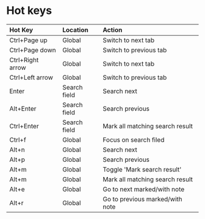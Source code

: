# Hot keys #

| **Hot Key**         | **Location**      | **Action**|
|:--------------------|:------------------|:----------|
| Ctrl+Page up      | Global          | Switch to next tab |
| Ctrl+Page down    | Global          | Switch to previous tab |
| Ctrl+Right arrow  | Global          | Switch to next tab |
| Ctrl+Left arrow   | Global          | Switch to previous tab |
| Enter             | Search field    | Search next |
| Alt+Enter         | Search field    | Search previous |
| Ctrl+Enter        | Search field    | Mark all matching search result |
| Ctrl+f            | Global          | Focus on search filed |
| Alt+n             | Global          | Search next |
| Alt+p             | Global          | Search previous |
| Alt+m             | Global          | Toggle 'Mark search result' |
| Alt+m             | Global          | Mark all matching search result |
| Alt+e             | Global          | Go to next marked/with note |
| Alt+r             | Global          | Go to previous marked/with note |

